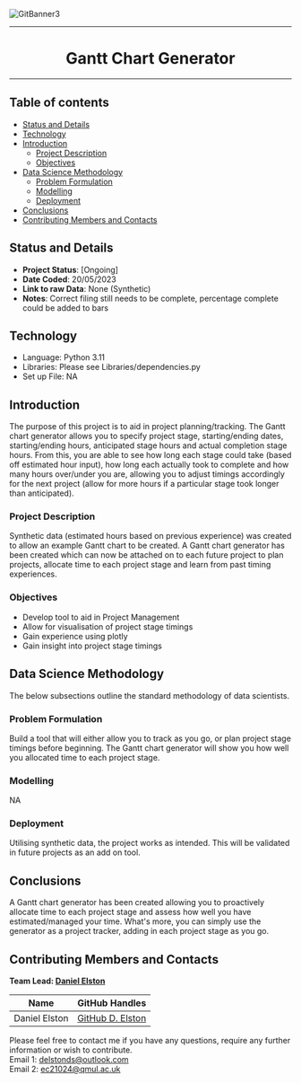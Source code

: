 ![GitBanner3](https://user-images.githubusercontent.com/98388088/158277311-535b2e53-190e-4060-a383-42e9f308ca75.png)

<hr>

<h1 align='center'> Gantt Chart Generator </h1>

<hr>

## Table of contents
- [Status and Details](#status-and-details)
- [Technology](#technology)
- [Introduction](#introduction)
    - [Project Description](#project-description)
    - [Objectives](#objectives)
- [Data Science Methodology](#data-science-methodology)
    - [Problem Formulation](#problem-formulation)
    - [Modelling](#modeling)
    - [Deployment](#deployment)
- [Conclusions](#conclusions)
- [Contributing Members and Contacts](#contributing-members-and-contacts)


## Status and Details
- **Project Status**: [Ongoing]
- **Date Coded**: 20/05/2023
- **Link to raw Data**: None (Synthetic)
- **Notes**: Correct filing still needs to be complete, percentage complete could be added to bars


## Technology
- Language: Python 3.11
- Libraries: Please see Libraries/dependencies.py
- Set up File: NA


## Introduction
The purpose of this project is to aid in project planning/tracking. The Gantt chart generator allows you to specify project stage, starting/ending dates, starting/ending hours, anticipated stage hours and actual completion stage hours. From this, you are able to see how long each stage could take (based off estimated hour input), how long each actually took to complete and how many hours over/under you are, allowing you to adjust timings accordingly for the next project (allow for more hours if a particular stage took longer than anticipated). 

### Project Description
Synthetic data (estimated hours based on previous experience) was created to allow an example Gantt chart to be created. A Gantt chart generator has been created which can now be attached on to each future project to plan projects, allocate time to each project stage and learn from past timing experiences.

### Objectives
- Develop tool to aid in Project Management
- Allow for visualisation of project stage timings
- Gain experience using plotly
- Gain insight into project stage timings


## Data Science Methodology
The below subsections outline the standard methodology of data scientists.

### Problem Formulation
Build a tool that will either allow you to track as you go, or plan project stage timings before beginning. The Gantt chart generator will show you how well you allocated time to each project stage.

### Modelling 
NA

### Deployment
Utilising synthetic data, the project works as intended.
This will be validated in future projects as an add on tool.

## Conclusions
A Gantt chart generator has been created allowing you to proactively allocate time to each project stage and assess how well you have estimated/managed your time.
What's more, you can simply use the generator as a project tracker, adding in each project stage as you go.

## Contributing Members and Contacts
**Team Lead: [Daniel Elston](https://github.com/Daniel-Elston)**

|Name     |  GitHub Handles   |  
|---------|-----------------|
| Daniel Elston | [GitHub D. Elston](https://github.com/Daniel-Elston)   |

Please feel free to contact me if you have any questions, require any further information or wish to contribute.<br/>
Email 1: delstonds@outlook.com <br/>
Email 2: ec21024@qmul.ac.uk